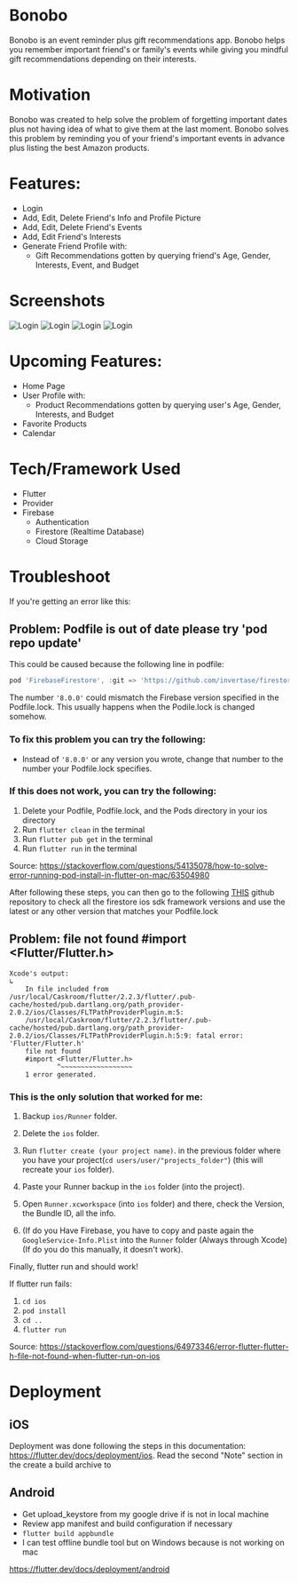 # Bonobo

Bonobo is an event reminder plus gift recommendations app. Bonobo helps you remember important friend's or family's events while giving you mindful gift recommendations depending on their interests.

# Motivation

Bonobo was created to help solve the problem of forgetting important dates plus not having idea of what to give them at the last moment. Bonobo solves this problem by reminding you of your friend's important events in advance plus listing the best Amazon products.

# Features:

- Login
- Add, Edit, Delete Friend's Info and Profile Picture
- Add, Edit, Delete Friend's Events
- Add, Edit Friend's Interests
- Generate Friend Profile with:
  - Gift Recommendations gotten by querying friend's Age, Gender, Interests, Event, and Budget

# Screenshots

![Login](screenshots/Login.jpg)
![Login](screenshots/MyFriends.jpg)
![Login](screenshots/Interests.jpg)
![Login](screenshots/FriendProfile.jpg)

# Upcoming Features:

- Home Page
- User Profile with:
  - Product Recommendations gotten by querying user's Age, Gender, Interests, and Budget
- Favorite Products
- Calendar

# Tech/Framework Used

- Flutter
- Provider
- Firebase
  - Authentication
  - Firestore (Realtime Database)
  - Cloud Storage

# Troubleshoot

If you're getting an error like this:

## **Problem:** Podfile is out of date please try 'pod repo update'

This could be caused because the following line in podfile:

```dart
pod 'FirebaseFirestore', :git => 'https://github.com/invertase/firestore-ios-sdk-frameworks.git', :tag => '8.0.0'
```

The number `'8.0.0'` could mismatch the Firebase version specified in the Podfile.lock. This usually happens when the Podile.lock is changed somehow.

### **To fix this problem you can try the following:**

- Instead of `'8.0.0'` or any version you wrote, change that number to the
  number your Podfile.lock specifies.

### **If this does not work, you can try the following:**

1. Delete your Podfile, Podfile.lock, and the Pods directory in your ios directory
2. Run `flutter clean` in the terminal
3. Run `flutter pub get` in the terminal
4. Run `flutter run` in the terminal

Source: https://stackoverflow.com/questions/54135078/how-to-solve-error-running-pod-install-in-flutter-on-mac/63504980

After following these steps, you can then go to the following [THIS](https://github.com/invertase/firestore-ios-sdk-frameworks) github repository to check all the firestore ios sdk framework versions and use the latest or any other version that matches your Podfile.lock

## **Problem:** file not found #import <Flutter/Flutter.h>

```
Xcode's output:
↳
    In file included from /usr/local/Caskroom/flutter/2.2.3/flutter/.pub-cache/hosted/pub.dartlang.org/path_provider-2.0.2/ios/Classes/FLTPathProviderPlugin.m:5:
    /usr/local/Caskroom/flutter/2.2.3/flutter/.pub-cache/hosted/pub.dartlang.org/path_provider-2.0.2/ios/Classes/FLTPathProviderPlugin.h:5:9: fatal error: 'Flutter/Flutter.h'
    file not found
    #import <Flutter/Flutter.h>
            ^~~~~~~~~~~~~~~~~~~
    1 error generated.
```

### **This is the only solution that worked for me:**

1. Backup `ios/Runner` folder.

2. Delete the `ios` folder.

3. Run `flutter create (your project name)`. in the previous folder where you have your project(`cd users/user/"projects_folder"`) (this will recreate your `ios` folder).

4. Paste your Runner backup in the `ios` folder (into the project).

5. Open `Runner.xcworkspace` (into `ios` folder) and there, check the Version, the Bundle ID, all the info.

6. (If do you Have Firebase, you have to copy and paste again the `GoogleService-Info.Plist` into the `Runner` folder (Always through Xcode) (If do you do this manually, it doesn't work).

Finally, flutter run and should work!

If flutter run fails:

1. `cd ios`
2. `pod install`
3. `cd ..`
4. `flutter run`

Source: https://stackoverflow.com/questions/64973346/error-flutter-flutter-h-file-not-found-when-flutter-run-on-ios

# Deployment

## iOS

Deployment was done following the steps in this documentation:
https://flutter.dev/docs/deployment/ios. Read the second "Note" section in the create a build archive to

## Android

- Get upload_keystore from my google drive if is not in local machine
- Review app manifest and build configuration if necessary
- `flutter build appbundle`
- I can test offline bundle tool but on Windows because is not working on mac

https://flutter.dev/docs/deployment/android
